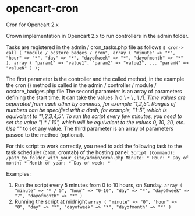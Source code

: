 # opencart-cron
Cron for Opencart 2.x

Crown implementation in Opencart 2.x to run controllers in the admin folder.

Tasks are registered in the admin / cron_tasks.php file as follows
``
$ cron-> call (
    "module / ocstore_badges / cron",
    array (
        "minute" => "*",
        "hour" => "*",
        "day" => "*",
        "dayofweek" => "*",
        "dayofmonth" => "*"
    ),
array (
"param1" => "value1",
"param2" => "value2",
...
"paramN" => "valueN"
)
);
``

The first parameter is the controller and the called method, in the example the cron () method is called in the admin / controller / module / ocstore_badges.php file
The second parameter is an array of parameters defining the start time. It can take the values ​​[\ d \\ - \ *, \ /].
Time values ​​are separated from each other by commas, for example "1,2,5".
Ranges of numbers can be specified with a dash, for example, "1-5", which is equivalent to "1,2,3,4,5".
To run the script every few minutes, you need to set the value "\ * / 10", which will be equivalent to the values ​​0, 10, 20, etc.
Use "*" to set any value.
The third parameter is an array of parameters passed to the method (optional).

For this script to work correctly, you need to add the following task to the task scheduler (cron, crontab) of the hosting panel:
``
Script (Command): /path_to_folder_with_your_site/admin/cron.php
Minute: *
Hour: *
Day of month: *
Month of year: *
Day of week: *
``

Examples:
1. Run the script every 5 minutes from 0 to 10 hours, on Sunday.
``
    array (
        "minute" => "* / 5",
        "hour" => "0-10",
        "day" => "*",
        "dayofweek" => "7",
        "dayofmonth" => "*"
    )
``
2. Running the script at midnight
``
    array (
        "minute" => "0",
        "hour" => "0",
        "day" => "*",
        "dayofweek" => "*",
        "dayofmonth" => "*"
    )
`` 
